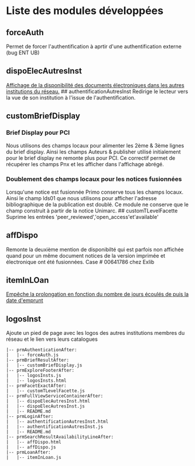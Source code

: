 # Liste des modules développées
## forceAuth
Permet de forcer l'authentification à aprtir d'une authentification externe (bug ENT UB)
## dispoElecAutresInst
[Affichage de la disponibilité des documents électroniques dans les autres institutions du réseau.](prmFullViewServiceContainerAfter/README.md)
## authentificationAutresInst
Redirige le lecteur vers la vue de son institution à l'issue de l'authentification.
## customBriefDisplay
### Brief Display pour PCI
Nous utilisons des champs locaux pour alimenter les 2ème & 3ème lignes du brief display. Ainsi les champs Auteurs & publisher utilisé initialement pour le brief display ne remonte plus pour PCI. Ce correctif permet de récupérer les champs Pnx et les afficher dans l'affichage abrégé.
### Doublement des champs locaux pour les notices fusionnées
Lorsqu'une notice est fusionnée Primo conserve tous les champs locaux. Ainsi le champ lds01 que nous utilisons pour afficher l'adresse bibliographique de la publication est doublé. Ce module ne conserve que le champ construit à partir de la notice Unimarc.
## customTLevelFacette
Suprime les entrées 'peer_reviewed','open_access'et'available'
## affDispo
Remonte la deuxième mention de disponibilté qui est parfois non affichée quand pour un même document notices de la version imprimée et électronique ont été fusionnées. Case # 00641786 chez Exlib
## itemInLOan
[Empêche la prolongation en fonction du nombre de jours écoulés de puis la date d'emprunt](prmLoanAfter/README.md)
## logosInst
Ajoute un pied de page avec les logos des autres institutions membres du réseau et le lien vers leurs catalogues

 
```
|-- prmAuthenticationAfter:
|   |-- forceAuth.js
|-- prmBriefResultAfter:
|   |-- customBriefDisplay.js
|-- prmExploreFooterAfter:
|   |-- logosInsts.js
|   |-- logosInsts.html
|-- prmFacetExactAfter:
|   |-- customTLevelFacette.js
|-- prmFullViewServiceContainerAfter:
|   |-- dispoElecAutresInst.html
|   |-- dispoElecAutresInst.js
|   |-- README.md
|-- prmLoginAfter:
|   |-- authentificationAutresInst.html
|   |-- authentificationAutresInst.js
|   |-- README.md
|-- prmSearchResultAvailabilityLineAfter:
|   |-- affDispo.html
|   |-- affDispo.js
|-- prmLoanAfter:
|   |-- itemInLoan.js
```
